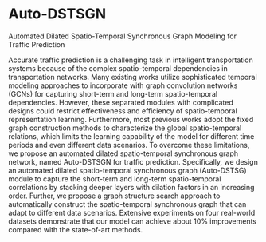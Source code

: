 # Auto-DSTSGN
Automated Dilated Spatio-Temporal Synchronous Graph Modeling for Traffic Prediction

Accurate traffic prediction is a challenging task in intelligent transportation systems because of the complex spatio-temporal dependencies in transportation networks. Many existing works utilize sophisticated temporal modeling approaches to incorporate with graph convolution networks (GCNs) for capturing short-term and long-term spatio-temporal dependencies. However, these separated modules with complicated designs could restrict effectiveness and efficiency of spatio-temporal representation learning.  Furthermore, most previous works adopt the fixed graph construction methods to characterize the global spatio-temporal relations, which limits the learning capability of the model for different time periods and even different data scenarios. To overcome these limitations, we propose an automated dilated spatio-temporal synchronous graph network, named Auto-DSTSGN for traffic prediction. Specifically, we design an automated dilated spatio-temporal synchronous graph (Auto-DSTSG) module to capture the short-term and long-term spatio-temporal correlations by stacking deeper layers with dilation factors in an increasing order. Further, we propose a graph structure search approach to automatically construct the spatio-temporal synchronous graph that can adapt to different data scenarios. Extensive experiments on four real-world datasets demonstrate that our model can achieve about 10% improvements compared with the state-of-art methods. 
